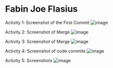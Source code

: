 # Fabin Joe Flasius

Activity 1: Screenshot of the First Commit
![image](https://github.com/fabinjoe/ECE444-F2023-Assignment1/assets/66658906/0dcc923a-dc66-4e0d-a021-d4c233a42a3a)

Activity 2: Screenshot of Merge
![image](https://github.com/fabinjoe/ECE444-F2023-Assignment1/assets/66658906/77f1ae76-12ab-403a-9cec-e06523e28666)

Activity 3: Screenshot of Merge
![image](https://github.com/fabinjoe/ECE444-F2023-Assignment1/assets/66658906/7d1a7006-b27f-4385-b60f-9f764ca558b9)

Activity 4: Screenshot of code commits
![image](https://github.com/fabinjoe/ECE444-F2023-Assignment1/assets/66658906/0e967289-b2de-4ba8-bf23-e3198f5866ee)

Activity 5: Screenshots
![image](https://github.com/fabinjoe/ECE444-F2023-Assignment1/assets/66658906/79d94e82-a3ae-4a4b-9e68-779df63474c6)
